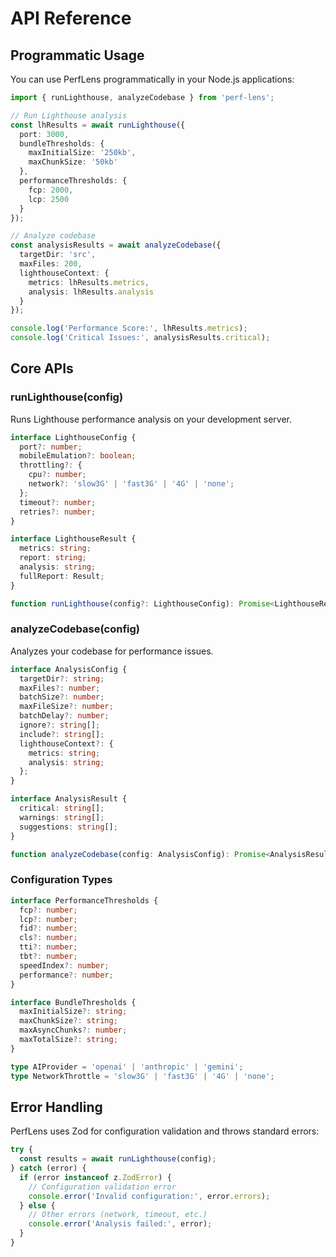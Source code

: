 # API Reference

## Programmatic Usage

You can use PerfLens programmatically in your Node.js applications:

```typescript
import { runLighthouse, analyzeCodebase } from 'perf-lens';

// Run Lighthouse analysis
const lhResults = await runLighthouse({
  port: 3000,
  bundleThresholds: {
    maxInitialSize: '250kb',
    maxChunkSize: '50kb'
  },
  performanceThresholds: {
    fcp: 2000,
    lcp: 2500
  }
});

// Analyze codebase
const analysisResults = await analyzeCodebase({
  targetDir: 'src',
  maxFiles: 200,
  lighthouseContext: {
    metrics: lhResults.metrics,
    analysis: lhResults.analysis
  }
});

console.log('Performance Score:', lhResults.metrics);
console.log('Critical Issues:', analysisResults.critical);
```

## Core APIs

### runLighthouse(config)

Runs Lighthouse performance analysis on your development server.

```typescript
interface LighthouseConfig {
  port?: number;
  mobileEmulation?: boolean;
  throttling?: {
    cpu?: number;
    network?: 'slow3G' | 'fast3G' | '4G' | 'none';
  };
  timeout?: number;
  retries?: number;
}

interface LighthouseResult {
  metrics: string;
  report: string;
  analysis: string;
  fullReport: Result;
}

function runLighthouse(config?: LighthouseConfig): Promise<LighthouseResult>;
```

### analyzeCodebase(config)

Analyzes your codebase for performance issues.

```typescript
interface AnalysisConfig {
  targetDir?: string;
  maxFiles?: number;
  batchSize?: number;
  maxFileSize?: number;
  batchDelay?: number;
  ignore?: string[];
  include?: string[];
  lighthouseContext?: {
    metrics: string;
    analysis: string;
  };
}

interface AnalysisResult {
  critical: string[];
  warnings: string[];
  suggestions: string[];
}

function analyzeCodebase(config: AnalysisConfig): Promise<AnalysisResult>;
```

### Configuration Types

```typescript
interface PerformanceThresholds {
  fcp?: number;
  lcp?: number;
  fid?: number;
  cls?: number;
  tti?: number;
  tbt?: number;
  speedIndex?: number;
  performance?: number;
}

interface BundleThresholds {
  maxInitialSize?: string;
  maxChunkSize?: string;
  maxAsyncChunks?: number;
  maxTotalSize?: string;
}

type AIProvider = 'openai' | 'anthropic' | 'gemini';
type NetworkThrottle = 'slow3G' | 'fast3G' | '4G' | 'none';
```

## Error Handling

PerfLens uses Zod for configuration validation and throws standard errors:

```typescript
try {
  const results = await runLighthouse(config);
} catch (error) {
  if (error instanceof z.ZodError) {
    // Configuration validation error
    console.error('Invalid configuration:', error.errors);
  } else {
    // Other errors (network, timeout, etc.)
    console.error('Analysis failed:', error);
  }
}
```